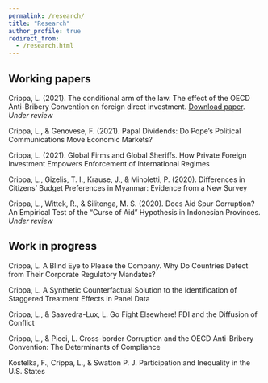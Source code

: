 ```yaml
---
permalink: /research/
title: "Research"
author_profile: true
redirect_from: 
  - /research.html
---
```

## Working papers
Crippa, L. (2021). The conditional arm of the law. The effect of the OECD Anti-Bribery Convention on foreign direct investment. [Download paper](assets/conditional_arm.pdf). _Under review_

Crippa, L., & Genovese, F. (2021). Papal Dividends: Do Pope’s Political Communications Move Economic Markets?

Crippa, L. (2021). Global Firms and Global Sheriffs. How Private Foreign Investment Empowers Enforcement of International Regimes

Crippa, L., Gizelis, T. I., Krause, J., & Minoletti, P. (2020). Differences in Citizens’ Budget Preferences in Myanmar: Evidence from a New Survey

Crippa, L., Wittek, R., & Silitonga, M. S. (2020). Does Aid Spur Corruption? An Empirical Test of the “Curse of Aid” Hypothesis in Indonesian Provinces. _Under review_

## Work in progress

Crippa, L. A Blind Eye to Please the Company. Why Do Countries Defect from Their Corporate Regulatory Mandates?

Crippa, L. A Synthetic Counterfactual Solution to the Identification of Staggered Treatment Effects in Panel Data

Crippa, L., & Saavedra-Lux, L. Go Fight Elsewhere! FDI and the Diffusion of Conflict

Crippa, L., & Picci, L. Cross-border Corruption and the OECD Anti-Bribery Convention: The Determinants of Compliance

Kostelka, F., Crippa, L., & Swatton P. J. Participation and Inequality in the U.S. States
